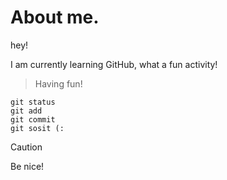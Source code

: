 # About me.

hey!

I am currently learning GitHub, what a fun activity!
> Having fun!

```
git status
git add
git commit
git sosit (:
```

>[!CAUTION]
> Be nice!

<!-- This content will not appear in the rendered Markdown, haha -->

